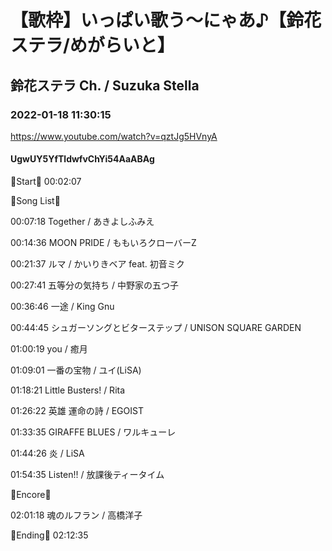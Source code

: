 # 【歌枠】いっぱい歌う〜にゃあ♪【鈴花ステラ/めがらいと】
## 鈴花ステラ Ch. / Suzuka Stella
### 2022-01-18 11:30:15
https://www.youtube.com/watch?v=qztJg5HVnyA
#### UgwUY5YfTldwfvChYi54AaABAg
🔔Start🔔 00:02:07



🔔Song List🔔

00:07:18 Together / あきよしふみえ

00:14:36 MOON PRIDE / ももいろクローバーZ

00:21:37 ルマ / かいりきベア feat. 初音ミク

00:27:41 五等分の気持ち / 中野家の五つ子

00:36:46 一途 / King Gnu

00:44:45 シュガーソングとビターステップ / UNISON SQUARE GARDEN

01:00:19 you / 癒月

01:09:01 一番の宝物 / ユイ(LiSA)

01:18:21 Little Busters! / Rita

01:26:22 英雄 運命の詩 / EGOIST

01:33:35 GIRAFFE BLUES / ワルキューレ

01:44:26 炎 / LiSA

01:54:35 Listen!! / 放課後ティータイム



🔔Encore🔔

02:01:18 魂のルフラン / 高橋洋子



🔔Ending🔔 02:12:35

